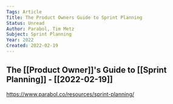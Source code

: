 ```yaml
---
Tags: Article
Title: The Product Owners Guide to Sprint Planning
Status: Unread
Author: Parabol, Tim Metz
Subject: Sprint Planning
Year: 2022
Created: 2022-02-19
---
```

## The [[Product Owner]]'s Guide to [[Sprint Planning]] - [[2022-02-19]]
https://www.parabol.co/resources/sprint-planning/